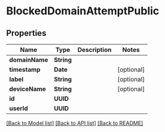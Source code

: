 # BlockedDomainAttemptPublic

## Properties
Name | Type | Description | Notes
------------ | ------------- | ------------- | -------------
**domainName** | **String** |  | 
**timestamp** | **Date** |  | [optional] 
**label** | **String** |  | [optional] 
**deviceName** | **String** |  | [optional] 
**id** | **UUID** |  | 
**userId** | **UUID** |  | 

[[Back to Model list]](../README.md#documentation-for-models) [[Back to API list]](../README.md#documentation-for-api-endpoints) [[Back to README]](../README.md)


